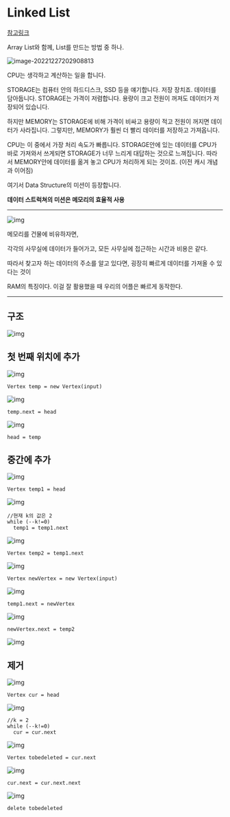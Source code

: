 # Linked List

[참고링크](https://visualgo.net/en)

Array List와 함께, List를 만드는 방법 중 하나.

![image-20221227202908813](C:/Users/SSAFY_youji/AppData/Roaming/Typora/typora-user-images/image-20221227202908813.png)

CPU는 생각하고 계산하는 일을 합니다.

STORAGE는 컴퓨터 안의 하드디스크, SSD 등을 얘기합니다. 저장 장치죠. 데이터를 담아둡니다.
STORAGE는 가격이 저렴합니다. 용량이 크고 전원이 꺼져도 데이터가 저장되어 있습니다.

하지만 MEMORY는 STORAGE에 비해 가격이 비싸고 용량이 적고 전원이 꺼지면 데이터가 사라집니다.
그렇지만, MEMORY가 훨씬 더 빨리 데이터를 저장하고 가져옵니다.

CPU는 이 중에서 가장 처리 속도가 빠릅니다. STORAGE안에 있는 데이터를 CPU가 바로 가져와서 쓰게되면 STORAGE가 너무 느리게 대답하는 것으로 느껴집니다. 따라서 MEMORY안에 데이터를 옮겨 놓고 CPU가 처리하게 되는 것이죠. (이전 캐시 개념과 이어짐)

여기서 Data Structure의 미션이 등장합니다.

**데이터 스트럭쳐의 미션은 메모리의 효율적 사용**

-----

![img](Linked%20List.assets/2903.png)

메모리를 건물에 비유하자면,

각각의 사무실에 데이터가 들어가고, 모든 사무실에 접근하는 시간과 비용은 같다.

따라서 찾고자 하는 데이터의 주소를 알고 있다면, 굉장히 빠르게 데이터를 가져올 수 있다는 것이

RAM의 특징이다. 이걸 잘 활용했을 때 우리의 어플은 빠르게 동작한다.

---



## 구조

![img](Linked%20List.assets/2939.png)



## 첫 번째 위치에 추가

![img](Linked%20List.assets/2943.png)

```
Vertex temp = new Vertex(input)
```

![img](Linked%20List.assets/2944.png)

```
temp.next = head
```

![img](Linked%20List.assets/2945.png)

```
head = temp
```



## 중간에 추가

![img](Linked%20List.assets/2919.png)

```
Vertex temp1 = head
```

![img](Linked%20List.assets/2920.png)

```
//현재 k의 값은 2
while (--k!=0)
  temp1 = temp1.next
```

![img](Linked%20List.assets/2921.png)

```
Vertex temp2 = temp1.next
```

![img](Linked%20List.assets/2922.png)

```
Vertex newVertex = new Vertex(input)
```

![img](Linked%20List.assets/2923.png)

```
temp1.next = newVertex
```

![img](Linked%20List.assets/2924.png)

```
newVertex.next = temp2
```

![img](Linked%20List.assets/2926.png)



## 제거

![img](Linked%20List.assets/2932.png)

```
Vertex cur = head
```

![img](Linked%20List.assets/2933.png)

````
//k = 2
while (--k!=0)
  cur = cur.next
````

![img](Linked%20List.assets/2934.png)

```
Vertex tobedeleted = cur.next
```

![img](Linked%20List.assets/2935.png)

```
cur.next = cur.next.next
```

![img](Linked%20List.assets/2936.png)

```
delete tobedeleted
```